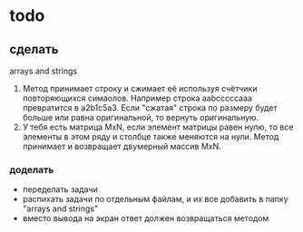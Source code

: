 # todo
## сделать
arrays and strings
1. Метод принимает строку и сжимает её используя счётчики повторяющихся симаолов. Например строка aabcccccaaa превратится в a2b1c5a3. Если "сжатая" строка по размеру будет больше или равна оригинальной, то вернуть оригинальную.
2. У тебя есть матрица MxN, если элемент матрицы равен нулю, то все элементы в этом ряду и столбце также меняются на нули. Метод принимает и возвращает двумерный массив MxN.

### доделать
- переделать задачи
- распихать задачи по отдельным файлам, и их все добавить в папку "arrays and strings"
- вместо вывода на экран ответ должен возвращаться методом
